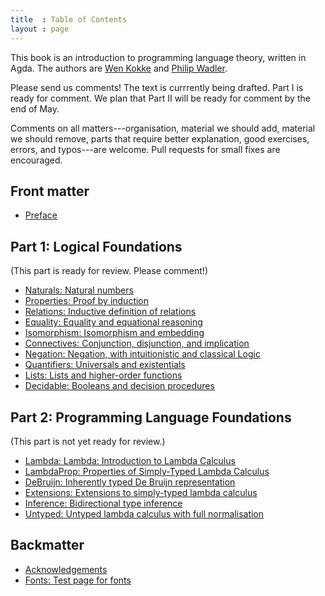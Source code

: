 ```yaml
---
title  : Table of Contents
layout : page
---
```


This book is an introduction to programming language theory, written
in Agda.  The authors are [Wen Kokke][wen] and [Philip Wadler][phil].

Please send us comments!  The text is currrently being drafted.  Part I
is ready for comment. We plan that Part II will be ready for comment
by the end of May.

Comments on all matters---organisation, material we should add,
material we should remove, parts that require better explanation, good
exercises, errors, and typos---are welcome.  Pull requests for small
fixes are encouraged.


## Front matter

  - [Preface](Preface)

## Part 1: Logical Foundations

(This part is ready for review. Please comment!)

  - [Naturals: Natural numbers](Naturals)
  - [Properties: Proof by induction](Properties)
  - [Relations: Inductive definition of relations](Relations)
  - [Equality: Equality and equational reasoning](Equality)
  - [Isomorphism: Isomorphism and embedding](Isomorphism)
  - [Connectives: Conjunction, disjunction, and implication](Connectives)
  - [Negation: Negation, with intuitionistic and classical Logic](Negation)
  - [Quantifiers: Universals and existentials](Quantifiers)
  - [Lists: Lists and higher-order functions](Lists)
  - [Decidable: Booleans and decision procedures](Decidable)

## Part 2: Programming Language Foundations

(This part is not yet ready for review.)

  - [Lambda: Lambda: Introduction to Lambda Calculus](Lambda)
  - [LambdaProp: Properties of Simply-Typed Lambda Calculus](LambdaProp)
  - [DeBruijn: Inherently typed De Bruijn representation](DeBruijn)
  - [Extensions: Extensions to simply-typed lambda calculus](Extensions)
  - [Inference: Bidirectional type inference](Inference)
  - [Untyped: Untyped lambda calculus with full normalisation](Untyped)

## Backmatter

  - [Acknowledgements](Acknowledgements)
  - [Fonts: Test page for fonts](Fonts)

[sf]: https://softwarefoundations.cis.upenn.edu/
[wen]: https://github.com/wenkokke
[phil]: http://homepages.inf.ed.ac.uk/wadler/


<!--
  - [Basics: Functional Programming in Agda]({{ "/Basics" | relative_url }})
-->

